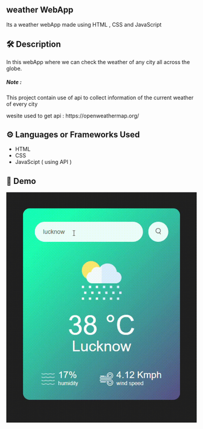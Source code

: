 ## weather WebApp
Its a weather webApp made using HTML , CSS and JavaScript

## 🛠️ Description

In this webApp where we can check the weather of any city all across the globe.  

<h5> Note : </h5>
<p> This project contain use of api to collect information of the current weather of every city</p>
wesite used to get api : https://openweathermap.org/

## ⚙️ Languages or Frameworks Used
   <ul>
     <li>HTML</li>
     <li>CSS</li>
     <li>JavaScipt ( using API )</li>
   </ul>

## 🌟 Demo

![](demo.gif)

